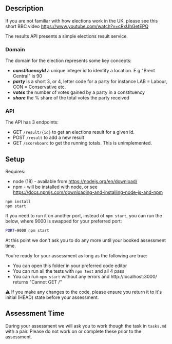 ## Description

If you are not familiar with how elections work in the UK, please see this short BBC video https://www.youtube.com/watch?v=cRxUhGetEPQ

The results API presents a simple elections result service.

### Domain
The domain for the election represents some key concepts:
- _**constituencyId**_ a unique integer id to identify a location. E.g "Brent Central" is 90
- _**party**_ is a short 3, or 4, letter code for a party for instance LAB = Labour, CON = Conservative etc.
- _**votes**_ the number of votes gained by a party in a constituency
- _**share**_ the % share of the total votes the party received

### API
The API has 3 endpoints:
- GET `/result/{id}` to get an elections result for a given id.
- POST `/result` to add a new result
- GET `/scoreboard` to get the running totals. This is unimplemented.

## Setup
Requires: 
* node (18) - available from https://nodejs.org/en/download/
* npm - will be installed with node, or see https://docs.npmjs.com/downloading-and-installing-node-js-and-npm

```
npm install
npm start
```

If you need to run it on another port, instead of `npm start`, you can run the below, where 9000 is swapped for your preferred port:

```bash
PORT=9000 npm start
```

At this point we don't ask you to do any more until your booked assessment time. 

You're ready for your assessment as long as the following are true:
- You can open this folder in your preferred code editor
- You can run all the tests with `npm test` and all 4 pass
- You can run `npm start` without any errors and http://localhost:3000/ returns "Cannot GET /"

:warning:  If you make any changes to the code, please ensure you return it to it's initial (HEAD) state before your assessment.

## Assessment Time

During your assessment we will ask you to work though the task in `tasks.md` with a pair. Please do not work on or complete these prior to the assessment.
